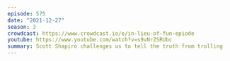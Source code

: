 ```yaml
---
episode: 575
date: "2021-12-27"
season: 3
crowdcast: https://www.crowdcast.io/e/in-lieu-of-fun-epiode
youtube: https://www.youtube.com/watch?v=s9vNrZSRUbc
summary: Scott Shapiro challenges us to tell the truth from trolling
---
```


